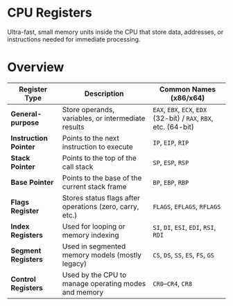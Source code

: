 # CPU Registers

Ultra-fast, small memory units inside the CPU that store data, addresses, or instructions needed for immediate processing.

# Overview

| Register Type         | Description                                                | Common Names (x86/x64)     |
|------------------------|------------------------------------------------------------|-----------------------------|
| **General-purpose**     | Store operands, variables, or intermediate results         | `EAX`, `EBX`, `ECX`, `EDX` (32-bit) / `RAX`, `RBX`, etc. (64-bit) |
| **Instruction Pointer**| Points to the next instruction to execute                  | `IP`, `EIP`, `RIP`          |
| **Stack Pointer**       | Points to the top of the call stack                       | `SP`, `ESP`, `RSP`          |
| **Base Pointer**        | Points to the base of the current stack frame             | `BP`, `EBP`, `RBP`          |
| **Flags Register**      | Stores status flags after operations (zero, carry, etc.)  | `FLAGS`, `EFLAGS`, `RFLAGS` |
| **Index Registers**     | Used for looping or memory indexing                       | `SI`, `DI`, `ESI`, `EDI`, `RSI`, `RDI` |
| **Segment Registers**   | Used in segmented memory models (mostly legacy)           | `CS`, `DS`, `SS`, `ES`, `FS`, `GS` |
| **Control Registers**   | Used by the CPU to manage operating modes and memory      | `CR0`–`CR4`, `CR8`          |

